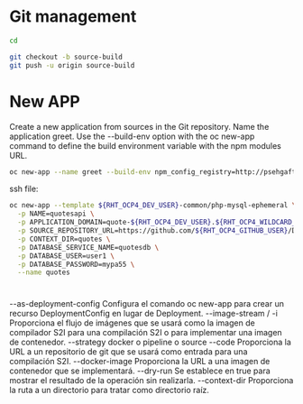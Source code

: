 # Git management

```sh
cd

git checkout -b source-build
git push -u origin source-build
```

# New APP 

Create a new application from sources in the Git repository. Name the application greet. Use the --build-env option with the oc new-app command to define the build environment variable with the npm modules URL.

```sh
oc new-app --name greet --build-env npm_config_registry=http://psehgaft/repository/nodejs nodejs:16-ubi8~https://github.com/psehgaft/DO288-apps#source-build --context-dir nodejs-helloworld
```

ssh file:

```sh
oc new-app --template ${RHT_OCP4_DEV_USER}-common/php-mysql-ephemeral \
  -p NAME=quotesapi \
  -p APPLICATION_DOMAIN=quote-${RHT_OCP4_DEV_USER}.${RHT_OCP4_WILDCARD_DOMAIN} \
  -p SOURCE_REPOSITORY_URL=https://github.com/${RHT_OCP4_GITHUB_USER}/DO288-apps \
  -p CONTEXT_DIR=quotes \
  -p DATABASE_SERVICE_NAME=quotesdb \
  -p DATABASE_USER=user1 \
  -p DATABASE_PASSWORD=mypa55 \
  --name quotes
```


# 

--as-deployment-config	 Configura el comando oc new-app para crear un recurso DeploymentConfig en lugar de Deployment.
--image-stream / -i      Proporciona el flujo de imágenes que se usará como la imagen de compilador S2I para una compilación S2I o para implementar una imagen de contenedor.
--strategy	             docker o pipeline o source
--code	                 Proporciona la URL a un repositorio de git que se usará como entrada para una compilación S2I.
--docker-image	         Proporciona la URL a una imagen de contenedor que se implementará.
--dry-run	               Se establece en true para mostrar el resultado de la operación sin realizarla.
--context-dir	           Proporciona la ruta a un directorio para tratar como directorio raíz.
